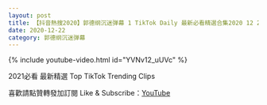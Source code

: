 ```yaml
---
layout: post
title: 【抖音熱搜2020】郭德纲沉迷弹幕 1 TikTok Daily 最新必看精選合集2020 12 22
date: 2020-12-22
category: 郭德纲沉迷弹幕
---
```


{% include youtube-video.html id="YVNv12_uUVc" %}

2021必看 最新精選 Top TikTok Trending Clips

喜歡請點贊轉發加訂閱 Like & Subscribe：[YouTube](https://www.youtube.com/channel/UCAoR7VcanIPd04uEq_GIylA/videos)

